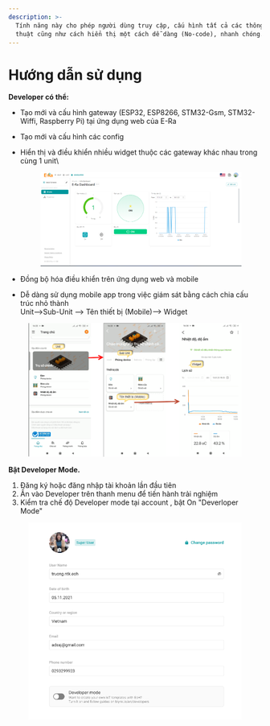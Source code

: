 ```yaml
---
description: >-
  Tính năng này cho phép người dùng truy cập, cấu hình tất cả các thông số kỹ
  thuật cũng như cách hiển thị một cách dễ dàng (No-code), nhanh chóng.
---
```


# Hướng dẫn sử dụng

**Developer có thể:**

* Tạo mới và cấu hình gateway (ESP32, ESP8266, STM32-Gsm, STM32-Wiffi, Raspberry Pi) tại ứng dụng web của E-Ra
* Tạo mới và cấu hình các config&#x20;
*   Hiển thị và điều khiển nhiều widget thuộc các gateway khác nhau trong cùng 1 unit\


    <figure><img src="../.gitbook/assets/image (107).png" alt=""><figcaption></figcaption></figure>
* Đồng bộ hóa điều khiển trên ứng dụng web và mobile
* Dễ dàng sử dụng mobile app trong việc giám sát bằng cách chia cấu trúc nhỏ thành \
  Unit-->Sub-Unit --> Tên thiết bị (Mobile)--> Widget

<figure><img src="../.gitbook/assets/image (289).png" alt=""><figcaption></figcaption></figure>

**Bật Developer Mode.**

1. Đăng ký hoặc đăng nhập tài khoản lần đầu tiên
2. Ấn vào Developer trên thanh menu để tiến hành trải nghiệm
3. Kiểm tra chế độ Developer mode tại account , bật On "Deverloper Mode"

<figure><img src="../.gitbook/assets/Screen Shot 2022-07-22 at 14.08.29.png" alt=""><figcaption></figcaption></figure>

